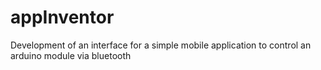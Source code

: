 # appInventor
Development of an interface for a simple mobile application to control an arduino module via bluetooth
